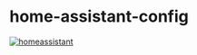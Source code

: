 # home-assistant-config
[![homeassistant](https://img.shields.io/static/v1?style=for-the-badge&message=Home+Assistant&color=54C1F1&logo=Home+Assistant&logoColor=FFFFFF&label=)](https://www.home-assistant.io/)

